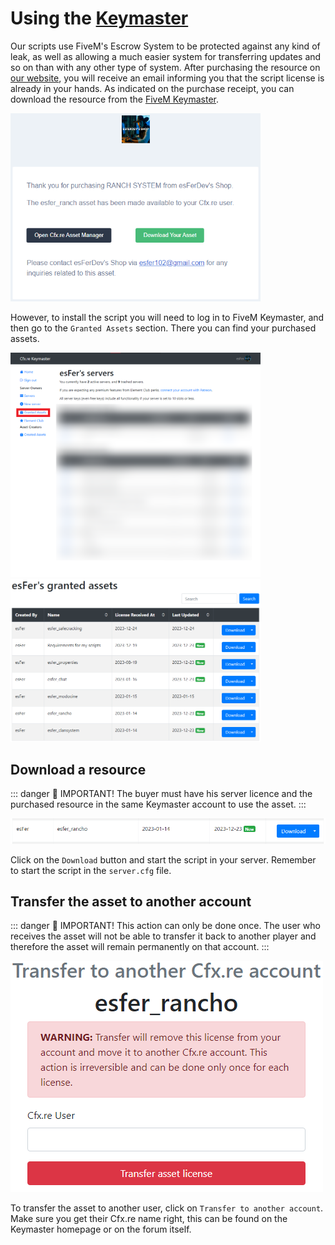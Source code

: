 # Using the [Keymaster](https://keymaster.fivem.net)

Our scripts use FiveM's Escrow System to be protected against any kind of leak, as well as allowing a much easier system for transferring updates and so on than with any other type of system.
After purchasing the resource on [our website](https://esferdev.tebex.io/), you will receive an email informing you that the script license is already in your hands. As indicated on the purchase receipt, you can download the resource from the [FiveM Keymaster](https://keymaster.fivem.net).

<img src="https://raw.githubusercontent.com/esFerDev/shop/main/docs/public/Tebex_receipt.png" alt="Image of the receipt" style="width:400px;" />

However, to install the script you will need to log in to FiveM Keymaster, and then go to the `Granted Assets` section. There you can find your purchased assets.

<img src="https://raw.githubusercontent.com/esFerDev/shop/main/docs/public/Keymaster_show.png" alt="Image of the receipt" style="width:400px;" />
<img src="https://raw.githubusercontent.com/esFerDev/shop/main/docs/public/Keymaster_granted_assets.png" alt="Image of the receipt" style="width:400px;" />

## Download a resource

::: danger 🚨 IMPORTANT!
The buyer must have his server licence and the purchased resource in the same Keymaster account to use the asset.
:::

![Image of the resource in the Keymaster](https://raw.githubusercontent.com/esFerDev/shop/main/docs/public/Keymaster_download_asset.png)

Click on the `Download` button and start the script in your server. Remember to start the script in the `server.cfg` file.

## Transfer the asset to another account

::: danger 🚨 IMPORTANT!
This action can only be done once. The user who receives the asset will not be able to transfer it back to another player and therefore the asset will remain permanently on that account.
:::

![Image of the transfer method in the Keymaster](https://raw.githubusercontent.com/esFerDev/shop/main/docs/public/Keymaster_transfer_asset.png)

To transfer the asset to another user, click on `Transfer to another account`. Make sure you get their Cfx.re name right, this can be found on the Keymaster homepage or on the forum itself.
